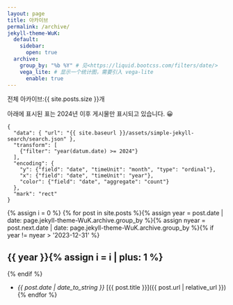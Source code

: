 ```yaml
---
layout: page
title: 아카이브
permalink: /archive/
jekyll-theme-WuK:
  default:
    sidebar:
      open: true
  archive:
    group_by: "%b %Y" # 见<https://liquid.bootcss.com/filters/date/>
    vega_lite: # 显示一个统计图，需要引入 vega-lite
      enable: true
---
```


전체 아카이브:{{ site.posts.size }}개

아래에 표시된 표는 2024년 이후 게시물만 표시되고 있습니다. 😀

```vega-lite
{
  "data": { "url": "{{ site.baseurl }}/assets/simple-jekyll-search/search.json" },
  "transform": [
    {"filter": "year(datum.date) >= 2024"}
  ],
  "encoding": {
    "y": {"field": "date", "timeUnit": "month", "type": "ordinal"},
    "x": {"field": "date", "timeUnit": "year"},
    "color": {"field": "date", "aggregate": "count"}
  },
  "mark": "rect"
}
```

{% assign i = 0 %}
{% for post in site.posts %}{% assign year = post.date | date: page.jekyll-theme-WuK.archive.group_by %}{% assign nyear = post.next.date | date: page.jekyll-theme-WuK.archive.group_by %}{% if year != nyear > '2023-12-31'  %}

## {{ year }}{% assign i = i | plus: 1 %}

{% endif %}
- _{{ post.date | date_to_string }}_ [{{ post.title }}]({{ post.url | relative_url }}){% endfor %}
